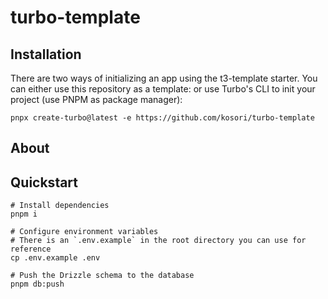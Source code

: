 # turbo-template

## Installation

There are two ways of initializing an app using the t3-template starter. You can either use this repository as a template:
or use Turbo's CLI to init your project (use PNPM as package manager):

```
pnpx create-turbo@latest -e https://github.com/kosori/turbo-template
```

## About

## Quickstart

```
# Install dependencies
pnpm i

# Configure environment variables
# There is an `.env.example` in the root directory you can use for reference
cp .env.example .env

# Push the Drizzle schema to the database
pnpm db:push
```
